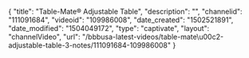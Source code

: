 {
    "title": "Table-Mate&reg; Adjustable Table",
    "description": "",
    "channelid": "111091684",
    "videoid": "109986008",
    "date_created": "1502521891",
    "date_modified": "1504049172",
    "type": "captivate",
    "layout": "channelVideo",
    "url": "\/bbbusa-latest-videos\/table-mate\u00c2-adjustable-table-3-notes\/111091684-109986008"
}